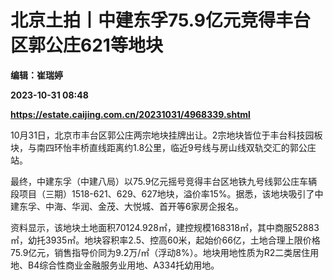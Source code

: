 # 北京土拍丨中建东孚75.9亿元竞得丰台区郭公庄621等地块
**编辑：崔瑞婷**

**2023-10-31 08:48**

**https://estate.caijing.com.cn/20231031/4968339.shtml**

10月31日，北京市丰台区郭公庄两宗地块挂牌出让。2宗地块皆位于丰台科技园板块，与南四环怡丰桥直线距离约1.8公里，临近9号线与房山线双轨交汇的郭公庄站。

最终，中建东孚（中建八局）以75.9亿元摇号竞得丰台区地铁九号线郭公庄车辆段项目（三期）1518-621、629、627地块，溢价率15%。据悉，该地块吸引了中建东孚、中海、华润、金茂、大悦城、首开等6家房企报名。

资料显示，该地块土地面积70124.928㎡，建控规模168318㎡，其中商服52883㎡，幼托3935㎡。地块容积率2.5、控高60米，起始价66亿，土地合理上限价格75.9亿元，销售指导价同为9.2万/㎡（浮动8%）。地块用地性质为R2二类居住用地、B4综合性商业金融服务业用地、A334托幼用地。